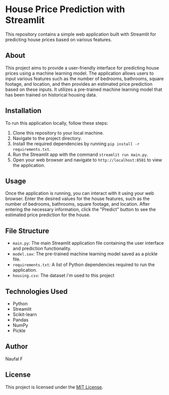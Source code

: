 # House Price Prediction with Streamlit

This repository contains a simple web application built with Streamlit for predicting house prices based on various features.

## About

This project aims to provide a user-friendly interface for predicting house prices using a machine learning model. The application allows users to input various features such as the number of bedrooms, bathrooms, square footage, and location, and then provides an estimated price prediction based on these inputs. It utilizes a pre-trained machine learning model that has been trained on historical housing data.

## Installation

To run this application locally, follow these steps:

1. Clone this repository to your local machine.
2. Navigate to the project directory.
3. Install the required dependencies by running `pip install -r requirements.txt`.
4. Run the Streamlit app with the command `streamlit run main.py`.
5. Open your web browser and navigate to `http://localhost:8501` to view the application.

## Usage

Once the application is running, you can interact with it using your web browser. Enter the desired values for the house features, such as the number of bedrooms, bathrooms, square footage, and location. After entering the necessary information, click the "Predict" button to see the estimated price prediction for the house.

## File Structure

- `main.py`: The main Streamlit application file containing the user interface and prediction functionality.
- `model.sav`: The pre-trained machine learning model saved as a pickle file.
- `requirements.txt`: A list of Python dependencies required to run the application.
- `housing.csv`: The dataset i'm used to this project

## Technologies Used

- Python
- Streamlit
- Scikit-learn
- Pandas
- NumPy
- Pickle

## Author

Naufal F

## License

This project is licensed under the [MIT License](LICENSE).
